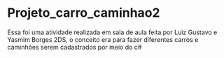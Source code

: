 # Projeto_carro_caminhao2
Essa foi uma atividade realizada em sala de aula feita por Luiz Gustavo e Yasmim Borges 2DS, o conceito era para fazer diferentes carros e caminhões serem cadastrados por meio do c#
